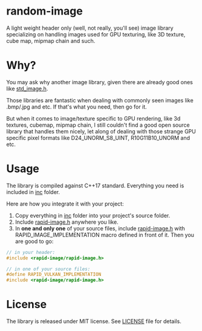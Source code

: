 # random-image
A light weight header only (well, not really, you'll see) image library specializing on handling images used for GPU texturing, like 3D texture, cube map, mipmap chain and such.

# Why?
You may ask why another image library, given there are already good ones like [std_image.h](https://github.com/nothings/stb/blob/master/stb_image.h).

Those libraries are fantastic when dealing with commonly seen images like .bmp/.jpg and etc. If that's what you need, then go for it.

But when it comes to image/texture specific to GPU rendering, like 3d textures, cubemap, mipmap chain, I still couldn't find a good open source library that handles them nicely, let along of dealing with those strange GPU specific pixel formats like D24_UNORM_S8_UINT, R10G11B10_UNORM and etc.

# Usage
The library is compiled against C++17 standard. Everything you need is included in [inc](inc) folder.

Here are how you integrate it with your project:

1. Copy everything in [inc](inc) folder into your project's source folder.
2. Include [rapid-image.h](inc/rapid-image/rapid-image.h) anywhere you like.
3. In **one and only one** of your source files, include [rapid-image.h](inc/rapid-image/rapid-image.h) with RAPID_IMAGE_IMPLEMENTATION macro defined in front of it. Then you are good to go:

```c
// in your header:
#include <rapid-image/rapid-image.h>

// in one of your source files:
#define RAPID_VULKAN_IMPLEMENTATION
#include <rapid-image/rapid-image.h>
```

# License
The library is released under MIT license. See [LICENSE](LICENSE) file for details.
